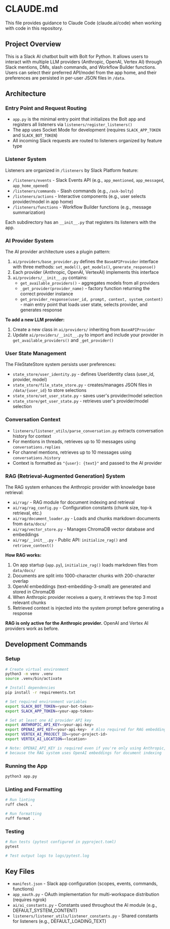 # CLAUDE.md

This file provides guidance to Claude Code (claude.ai/code) when working with code in this repository.

## Project Overview

This is a Slack AI chatbot built with Bolt for Python. It allows users to interact with multiple LLM providers (Anthropic, OpenAI, Vertex AI) through Slack mentions, DMs, slash commands, and Workflow Builder functions. Users can select their preferred API/model from the app home, and their preferences are persisted in per-user JSON files in `/data`.

## Architecture

### Entry Point and Request Routing
- `app.py` is the minimal entry point that initializes the Bolt app and registers all listeners via `listeners/register_listeners()`
- The app uses Socket Mode for development (requires `SLACK_APP_TOKEN` and `SLACK_BOT_TOKEN`)
- All incoming Slack requests are routed to listeners organized by feature type

### Listener System
Listeners are organized in `/listeners` by Slack Platform feature:
- `/listeners/events` - Slack Events API (e.g., `app_mentioned`, `app_messaged`, `app_home_opened`)
- `/listeners/commands` - Slash commands (e.g., `/ask-bolty`)
- `/listeners/actions` - Interactive components (e.g., user selects provider/model in app home)
- `/listeners/functions` - Workflow Builder functions (e.g., message summarization)

Each subdirectory has an `__init__.py` that registers its listeners with the app.

### AI Provider System
The AI provider architecture uses a plugin pattern:
1. `ai/providers/base_provider.py` defines the `BaseAPIProvider` interface with three methods: `set_model()`, `get_models()`, `generate_response()`
2. Each provider (Anthropic, OpenAI, VertexAI) implements this interface
3. `ai/providers/__init__.py` contains:
   - `get_available_providers()` - aggregates models from all providers
   - `_get_provider(provider_name)` - factory function returning the correct provider instance
   - `get_provider_response(user_id, prompt, context, system_content)` - main entry point that loads user state, selects provider, and generates response

**To add a new LLM provider:**
1. Create a new class in `ai/providers/` inheriting from `BaseAPIProvider`
2. Update `ai/providers/__init__.py` to import and include your provider in `get_available_providers()` and `_get_provider()`

### User State Management
The FileStateStore system persists user preferences:
- `state_store/user_identity.py` - defines UserIdentity class (user_id, provider, model)
- `state_store/file_state_store.py` - creates/manages JSON files in `/data/{user_id}` to store selections
- `state_store/set_user_state.py` - saves user's provider/model selection
- `state_store/get_user_state.py` - retrieves user's provider/model selection

### Conversation Context
- `listeners/listener_utils/parse_conversation.py` extracts conversation history for context
- For mentions in threads, retrieves up to 10 messages using `conversations.replies`
- For channel mentions, retrieves up to 10 messages using `conversations.history`
- Context is formatted as `"{user}: {text}"` and passed to the AI provider

### RAG (Retrieval-Augmented Generation) System
The RAG system enhances the Anthropic provider with knowledge base retrieval:
- `ai/rag/` - RAG module for document indexing and retrieval
- `ai/rag/rag_config.py` - Configuration constants (chunk size, top-k retrieval, etc.)
- `ai/rag/document_loader.py` - Loads and chunks markdown documents from `data/docs/`
- `ai/rag/vector_store.py` - Manages ChromaDB vector database and embeddings
- `ai/rag/__init__.py` - Public API: `initialize_rag()` and `retrieve_context()`

**How RAG works:**
1. On app startup (`app.py`), `initialize_rag()` loads markdown files from `data/docs/`
2. Documents are split into 1000-character chunks with 200-character overlap
3. OpenAI embeddings (text-embedding-3-small) are generated and stored in ChromaDB
4. When Anthropic provider receives a query, it retrieves the top 3 most relevant chunks
5. Retrieved context is injected into the system prompt before generating a response

**RAG is only active for the Anthropic provider.** OpenAI and Vertex AI providers work as before.

## Development Commands

### Setup
```bash
# Create virtual environment
python3 -m venv .venv
source .venv/bin/activate

# Install dependencies
pip install -r requirements.txt

# Set required environment variables
export SLACK_BOT_TOKEN=<your-bot-token>
export SLACK_APP_TOKEN=<your-app-token>

# Set at least one AI provider API key
export ANTHROPIC_API_KEY=<your-api-key>
export OPENAI_API_KEY=<your-api-key>  # Also required for RAG embeddings
export VERTEX_AI_PROJECT_ID=<your-project-id>
export VERTEX_AI_LOCATION=<location>

# Note: OPENAI_API_KEY is required even if you're only using Anthropic,
# because the RAG system uses OpenAI embeddings for document indexing
```

### Running the App
```bash
python3 app.py
```

### Linting and Formatting
```bash
# Run linting
ruff check .

# Run formatting
ruff format .
```

### Testing
```bash
# Run tests (pytest configured in pyproject.toml)
pytest

# Test output logs to logs/pytest.log
```

## Key Files
- `manifest.json` - Slack app configuration (scopes, events, commands, functions)
- `app_oauth.py` - OAuth implementation for multi-workspace distribution (requires ngrok)
- `ai/ai_constants.py` - Constants used throughout the AI module (e.g., DEFAULT_SYSTEM_CONTENT)
- `listeners/listener_utils/listener_constants.py` - Shared constants for listeners (e.g., DEFAULT_LOADING_TEXT)
